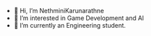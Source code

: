 - 👋 Hi, I’m NethminiKarunarathne
- 👀 I’m interested in Game Development and AI
- 🌱 I’m currently an Engineering student.

<!---
NethminiKarunarathne/NethminiKarunarathne is a ✨ special ✨ repository because its `README.md` (this file) appears on your GitHub profile.
You can click the Preview link to take a look at your changes.
--->
